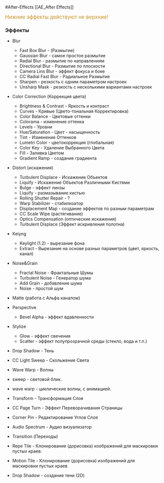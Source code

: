 #After-Effects 
[[AE_After Effects]]

<span style='color:#c7952b; font-size: 120%;' >Нижние эффекты действуют не верхние!</span>

### Эффекты
- Blur
	- Fast Box Blur - (Размытие) 
	- Gaussian Blur - самое простое размытие 
	- Radial Blur - размытие по направлениям
	- Directional Blur - Размытие по плоскости
	- Camera Lins Blur - эффект фокуса и боке
	- CC Radial Fast Blur - Радиальное Размытие
	- Sharpen - резкость с одним параметром настроек
	- Unsharp Mask - резкость с несколькими вариантами настроек
- Color Correction (Коррекция цвета)
	- Brightness & Contrast - Яркость и контраст
	- Curves - Кривые (Цвето-тональная Корректировка)
	- Color Balance - Цветовые оттенки
	- Colorama - изменение оттенка
	- Levels - Уровни
	- Hue/Saturation - Цвет - насыщенность
	- Tint - Изменение Оттенков 
	- Lumetri Color - цветокоррекция (глобальная)
	- Color Key - Удаление Выбранного Цвета
	- Fill - Заливка Цветом
	- Gradient Ramp - создание градиента
- Distort (искажения)
	- Turbulent Displace - Искажение Объектов
	- Liquify - Искажение Объектов Различными Кистями
	- Bulge - эффект линзы
	- Liquify - размазывание кистью
	- Rolling Shutter Repair - ?
	- Warp Stabilizer - стабилизатор
	- Displacement Map - создание эффектов по разным параметрам
	- CC Scale Wipe (растягивание)
	- Optics Compensation (оптические искажения)
	- Turbulent Displace (Эффект искривления полотна)
- Keiyng
	- Keylight (1.2) - вырезание фона
	- Extract - Вырезание на основе разных параметров (цвет, яркость, канал)
- Noise&Grain
	- Fractal Noise - Фрактальные Шумы
	- Turbulent Noise - Генератор шума
	- Add  Grain - добавление шума
	- Noise - простой шум
- Matte (работа с Альфа каналом)
- Perspective
	- Bevel Alpha - эффект вдавленности
- Stylize
	- Glow - эффект свечения
	- Scatter - эффект полупрозрачной среды (стекло, вода и т.п.)

- Drop Shadow - Тень
- CC Light Sweep - Скольжение Света
- Wave Warp - Волны

- sweep - световой блик.
- wave warp - циклические волны, с анимацией.

- Transform - Трансформация Слоя
- CC Page Turn - Эффект Переворачивания Страницы

- Corner Pin - Редактирование Углов Слоя
- Audio Spectrum - Аудио визуализатор 
- Transition (Переходы)


- Repe Tile - Клонирование (дорисовка) изображений для маскировки пустых краев.
- Motion Tile - Клонирование (дорисовка) изображений для маскировки пустых краев
- Drop Shadow - создание тени (2D)
